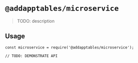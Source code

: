 # `@addapptables/microservice`

> TODO: description

## Usage

```
const microservice = require('@addapptables/microservice');

// TODO: DEMONSTRATE API
```
